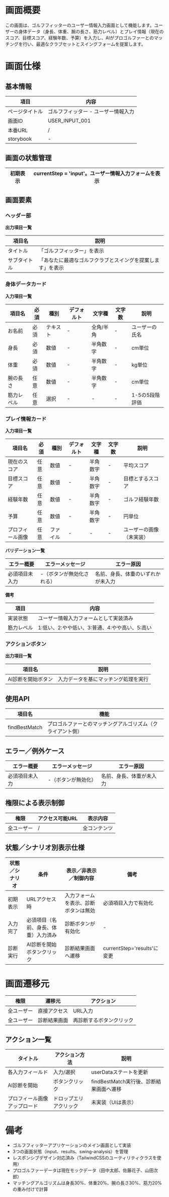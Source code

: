 # 画面概要

この画面は、ゴルフフィッターのユーザー情報入力画面として機能します。ユーザーの身体データ（身長、体重、腕の長さ、筋力レベル）とプレイ情報（現在のスコア、目標スコア、経験年数、予算）を入力し、AIがプロゴルファーとのマッチングを行い、最適なクラブセットとスイングフォームを提案します。

# 画面仕様

## 基本情報

| 項目           | 内容                         |
| -------------- | ---------------------------- |
| ページタイトル | ゴルフフィッター - ユーザー情報入力  |
| 画面ID         | USER_INPUT_001                       |
| 本番URL        | /                                    |
| storybook      | -                                    |

## 画面の状態管理

| **初期表示** | currentStep = 'input'。ユーザー情報入力フォームを表示 |
| ------------ | ---------------------------------------------------- |

## 画面要素

### ヘッダー部

**出力項目一覧**

| 項目名   | 説明   |
| -------- | ------ |
| タイトル | 「ゴルフフィッター」を表示 |
| サブタイトル | 「あなたに最適なゴルフクラブとスイングを提案します」を表示 |

### 身体データカード

**入力項目一覧**

| 項目名   | 必須        | 種別   | デフォルト     | 文字種   | 文字数   | 説明   |
| -------- | ----------- | ------ | -------------- | -------- | -------- | ------ |
| お名前   | 必須        | テキスト | -             | 全角/半角 | -        | ユーザーの氏名 |
| 身長     | 必須        | 数値    | -              | 半角数字  | -        | cm単位 |
| 体重     | 必須        | 数値    | -              | 半角数字  | -        | kg単位 |
| 腕の長さ | 任意        | 数値    | -              | 半角数字  | -        | cm単位 |
| 筋力レベル | 任意      | 選択    | -              | -        | -        | 1-5の5段階評価 |

### プレイ情報カード

**入力項目一覧**

| 項目名   | 必須        | 種別   | デフォルト     | 文字種   | 文字数   | 説明   |
| -------- | ----------- | ------ | -------------- | -------- | -------- | ------ |
| 現在のスコア | 任意    | 数値    | -              | 半角数字  | -        | 平均スコア |
| 目標スコア | 任意      | 数値    | -              | 半角数字  | -        | 目標とするスコア |
| 経験年数 | 任意        | 数値    | -              | 半角数字  | -        | ゴルフ経験年数 |
| 予算     | 任意        | 数値    | -              | 半角数字  | -        | 円単位 |
| プロフィール画像 | 任意 | ファイル | -            | -        | -        | ユーザーの画像（未実装） |

**バリデーション一覧**

| エラー概要   | エラーメッセージ   | エラー原因   |
| ------------ | ------------------ | ------------ |
| 必須項目未入力 | -（ボタンが無効化される） | 名前、身長、体重のいずれかが未入力 |

**備考**

| 項目   | 内容   |
| ------ | ------ |
| 実装状態 | ユーザー情報入力フォームとして実装済み |
| 筋力レベル | 1:低い、2:やや低い、3:普通、4:やや高い、5:高い |

### アクションボタン

**出力項目一覧**

| 項目名   | 説明   |
| -------- | ------ |
| AI診断を開始ボタン | 入力データを基にマッチング処理を実行 |

## 使用API

| 項目名       | 機能       |
| ------------ | ---------- |
| findBestMatch | プロゴルファーとのマッチングアルゴリズム（クライアント側） |

## エラー／例外ケース

| エラー概要   | エラーメッセージ   | エラー原因   |
| ------------ | ------------------ | ------------ |
| 必須項目未入力 | -（ボタンが無効化） | 名前、身長、体重が未入力 |

## 権限による表示制御

| 権限     | アクセス可能URL   | 表示内容   |
| -------- | ----------------- | ---------- |
| 全ユーザー | /                | 全コンテンツ |

## 状態／シナリオ別表示仕様

| 状態／シナリオ | 条件                           | 表示／非表示／制御内容               | 備考                     |
| -------------- | ------------------------------ | ------------------------------------ | ------------------------ |
| 初期表示       | URLアクセス時                  | 入力フォームを表示、診断ボタンは無効 | 必須項目入力で有効化     |
| 入力完了       | 必須項目（名前、身長、体重）入力済み | 診断ボタンが有効化                 | -                        |
| 診断実行       | AI診断を開始ボタンクリック      | 診断結果画面へ遷移                   | currentStep='results'に変更 |

# 画面遷移元

| 権限     | 遷移元   | アクション   |
| -------- | -------- | ------------ |
| 全ユーザー | 直接アクセス | URL入力 |
| 全ユーザー | 診断結果画面 | 再診断するボタンクリック |

## アクション一覧

| タイトル   | アクション方法   | 説明   |
| ---------- | ---------------- | ------ |
| 各入力フィールド | 入力/選択 | userDataステートを更新 |
| AI診断を開始 | ボタンクリック | findBestMatch実行後、診断結果画面へ遷移 |
| プロフィール画像アップロード | ドロップエリアクリック | 未実装（UIは表示） |

# 備考

- ゴルフフィッターアプリケーションのメイン画面として実装
- 3つの画面状態（input、results、swing-analysis）を管理
- レスポンシブデザイン対応済み（TailwindCSSのユーティリティクラスを使用）
- プロゴルファーデータは現在モックデータ（田中太郎、佐藤花子、山田次郎）
- マッチングアルゴリズムは身長30%、体重20%、腕の長さ30%、筋力20%の重み付けで計算